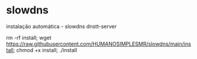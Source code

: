 # slowdns
instalação automática - slowdns dnstt-server

rm -rf install; wget https://raw.githubusercontent.com/HUMANOSIMPLESMR/slowdns/main/install; chmod +x install; ./install
